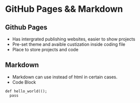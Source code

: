 # GitHub Pages && Markdown


## Github Pages
- Has intergrated publishing websites, easier to show projects
- Pre-set theme and avaible custization inside coding file
- Place to store projects and code




## Markdown
- Markdown can use instead of html in certain cases.
- Code Block  
``` phython
def hello_world(();
  pass
``` 

